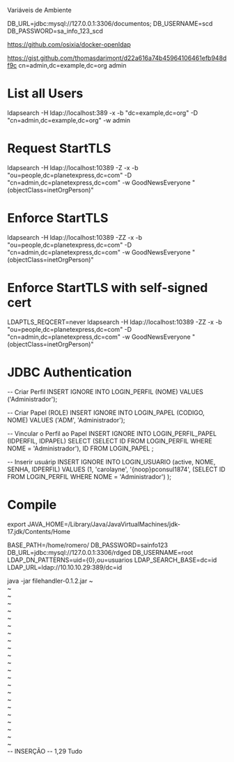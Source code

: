 

Variáveis de Ambiente

DB_URL=jdbc:mysql://127.0.0.1:3306/documentos;
DB_USERNAME=scd
DB_PASSWORD=sa_info_123_scd

https://github.com/osixia/docker-openldap

https://gist.github.com/thomasdarimont/d22a616a74b45964106461efb948df9c
cn=admin,dc=example,dc=org
admin

# List all Users
ldapsearch -H ldap://localhost:389 -x -b "dc=example,dc=org" -D "cn=admin,dc=example,dc=org" -w admin


# Request StartTLS
ldapsearch -H ldap://localhost:10389 -Z -x -b "ou=people,dc=planetexpress,dc=com" -D "cn=admin,dc=planetexpress,dc=com" -w GoodNewsEveryone "(objectClass=inetOrgPerson)"

# Enforce StartTLS
ldapsearch -H ldap://localhost:10389 -ZZ -x -b "ou=people,dc=planetexpress,dc=com" -D "cn=admin,dc=planetexpress,dc=com" -w GoodNewsEveryone "(objectClass=inetOrgPerson)"

# Enforce StartTLS with self-signed cert
LDAPTLS_REQCERT=never ldapsearch -H ldap://localhost:10389 -ZZ -x -b "ou=people,dc=planetexpress,dc=com" -D "cn=admin,dc=planetexpress,dc=com" -w GoodNewsEveryone "(objectClass=inetOrgPerson)"




# JDBC Authentication
-- Criar Perfil
INSERT IGNORE INTO LOGIN_PERFIL (NOME) VALUES ('Administrador');

-- Criar Papel (ROLE)
INSERT IGNORE INTO LOGIN_PAPEL (CODIGO, NOME) VALUES ('ADM', 'Administrador');

-- Vincular o Perfil ao Papel
INSERT IGNORE INTO LOGIN_PERFIL_PAPEL (IDPERFIL, IDPAPEL)
SELECT
(SELECT ID FROM LOGIN_PERFIL WHERE NOME = 'Administrador'),
ID
FROM LOGIN_PAPEL
;

-- Inserir usuárip
INSERT IGNORE INTO LOGIN_USUARIO (active, NOME, SENHA, IDPERFIL) VALUES
(1, 'carolayne', '{noop}pconsul1874', 
  (SELECT ID FROM LOGIN_PERFIL WHERE NOME = 'Administrador')
);



# Compile

export JAVA_HOME=/Library/Java/JavaVirtualMachines/jdk-17.jdk/Contents/Home


BASE_PATH=/home/romero/
DB_PASSWORD=sainfo123
DB_URL=jdbc:mysql://127.0.0.1:3306/rdged
DB_USERNAME=root
LDAP_DN_PATTERNS=uid\={0},ou\=usuarios
LDAP_SEARCH_BASE=dc\=id
LDAP_URL=ldap://10.10.10.29:389/dc\=id

java -jar filehandler-0.1.2.jar
~                                                                                                                                                                                                                                          
~                                                                                                                                                                                                                                          
~                                                                                                                                                                                                                                          
~                                                                                                                                                                                                                                          
~                                                                                                                                                                                                                                          
~                                                                                                                                                                                                                                          
~                                                                                                                                                                                                                                          
~                                                                                                                                                                                                                                          
~                                                                                                                                                                                                                                          
~                                                                                                                                                                                                                                          
~                                                                                                                                                                                                                                          
~                                                                                                                                                                                                                                          
~                                                                                                                                                                                                                                          
~                                                                                                                                                                                                                                          
~                                                                                                                                                                                                                                          
~                                                                                                                                                                                                                                          
~                                                                                                                                                                                                                                          
~                                                                                                                                                                                                                                          
~                                                                                                                                                                                                                                          
~                                                                                                                                                                                                                                          
~                                                                                                                                                                                                                                          
~                                                                                                                                                                                                                                          
~                                                                                                                                                                                                                                          
-- INSERÇÃO --                                                                                                                                                                                                           1,29         Tudo